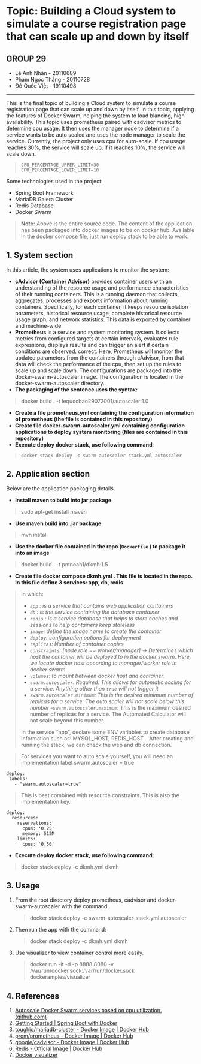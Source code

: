 # Topic: Building a Cloud system to simulate a course registration page that can scale up and down by itself

## GROUP 29
* Lê Anh Nhân - 20110689
* Phạm Ngọc Thắng - 20110728
* Đỗ Quốc Việt - 19110498

- - -
This is the final topic of building a Cloud system to simulate a course registration page that can scale up and down by itself. In this topic, applying the features of Docker Swarm, helping the system to load blancing, high availability. This topic uses prometheus paired with cadvisor metrics to determine cpu usage. It then uses the manager node to determine if a service wants to be auto scaled and uses the node manager to scale the service.
Currently, the project only uses cpu for auto-scale. If cpu usage reaches 30%, the service will scale up, if it reaches 10%, the service will scale down.

>     CPU_PERCENTAGE_UPPER_LIMIT=30
>     CPU_PERCENTAGE_LOWER_LIMIT=10

Some technologies used in the project:
- Spring Boot Framework
- MariaDB Galera Cluster
- Redis Database
- Docker Swarm

> **Note:**  Above is the entire source code. The content of the application has been packaged into docker images to be on docker hub. Available in the docker compose file, just run deploy stack to be able to work.

## 1. System section
In this article, the system uses applications to monitor the system:
- **cAdvisor (Container Advisor)** provides container users with an understanding of the resource usage and performance characteristics of their running containers. This is a running daemon that collects, aggregates, processes and exports information about running containers. Specifically, for each container, it keeps resource isolation parameters, historical resource usage, complete historical resource usage graph, and network statistics. This data is exported by container and machine-wide.
- **Prometheus** is a service and system monitoring system. It collects metrics from configured targets at certain intervals, evaluates rule expressions, displays results and can trigger an alert if certain conditions are observed. correct.
  Here, Prometheus will monitor the updated parameters from the containers through cAdvisor, from that data will check the performance of the cpu, then set up the rules to scale up and scale down.
  The configurations are packaged into the docker-swarm-autoscaler image. The configuration is located in the docker-swarm-autoscaler directory.
- **The packaging of the sentence uses the syntax:**
> docker build . -t lequocbao29072001/autoscaler:1.0
- **Create a file prometheus.yml containing the configuration information of prometheus (the file is contained in this repository)**
- **Create file docker-swarm-autoscaler.yml containing configuration applications to deploy system monitoring (files are contained in this repository)**
- **Execute deploy docker stack, use following command**:

> `docker stack deploy -c swarm-autoscaler-stack.yml autoscaler`

## 2. Application section

Below are the application packaging details.
- **Install maven to build into jar package**

> sudo apt-get install maven

- **Use maven build into .jar package**

> mvn install

- **Use the docker file contained in the repo (`Dockerfile` ) to package it into an image**

> docker build . -t pntnoah1/dkmh:1.5

- **Create file docker compose dkmh.yml . This file is located in the repo. In this file define 3 services: app, db, redis.**

>In which:
>- _`app` : is a service that contains web application containers_
> - _`db` : is the service containing the database container_
>- _`redis` : is a service database that helps to store caches and sessions to help containers keep stateless_
>- _`image`: define the image name to create the container_
>- _`deploy`: configuration options for deployment_
>- _`replicas`: Number of container copies_
>- _`constraints`: [node.role == worker/manager] → Determines which host the container will be deployed to in the docker swarm. Here, we locate docker host according to manager/worker role in docker swarm._
>- _`volumes`: to mount between docker host and container._
>- _`swarm.autoscaler`: Required. This allows for automatic scaling for a service. Anything other than `true` will not trigger it_
>- _`swarm.autoscaler.minimum`: This is the desired minimum number of replicas for a service. The auto scaler will not scale below this number_
   >-`swarm.autoscaler.maximum`: This is the maximum desired number of replicas for a service. The Automated Calculator will not scale beyond this number.
>
>In the service “app”, declare some ENV variables to create database information such as: MYSQL_HOST, REDIS_HOST… After creating and running the stack, we can check the web and db connection.

>For services you want to auto scale yourself, you will need an implementation label swarm.autoscaler = true
 ```
deploy:
  labels:
    - "swarm.autoscaler=true"
```
> This is best combined with resource constraints. This is also the implementation key.
```
deploy:
  resources:
    reservations:
      cpus: '0.25'
      memory: 512M
    limits:
      cpus: '0.50'
```

- **Execute deploy docker stack, use following command**:

> docker stack deploy -c dkmh.yml dkmh
## 3. Usage
1. From the root directory deploy prometheus, cadvisor and docker-swarm-autoscaler with the command:
    > docker stack deploy -c swarm-autoscaler-stack.yml autoscaler
2. Then run the app with the command:
    > docker stack deploy -c dkmh.yml dkmh
3. Use visualizer to view container control more easily.
    > docker run -it -d -p 8888:8080 -v /var/run/docker.sock:/var/run/docker.sock dockeramples/visualizer
   
## 4. References
1. [Autoscale Docker Swarm services based on cpu utilization. (github.com)](https://github.com/jcwimer/docker-swarm-autoscaler)
2. [Getting Started | Spring Boot with Docker](https://spring.io/guides/gs/spring-boot-docker/)
3. [toughiq/mariadb-cluster - Docker Image | Docker Hub](https://hub.docker.com/r/toughiq/mariadb-cluster)
4. [prom/prometheus - Docker Image | Docker Hub](https://hub.docker.com/r/prom/prometheus)
5. [google/cadvisor - Docker Image | Docker Hub](https://hub.docker.com/r/google/cadvisor/)
6. [Redis - Official Image | Docker Hub](https://hub.docker.com/_/redis)
7. [Docker visualizer](https://github.com/dockersamples/docker-swarm-visualizer)
